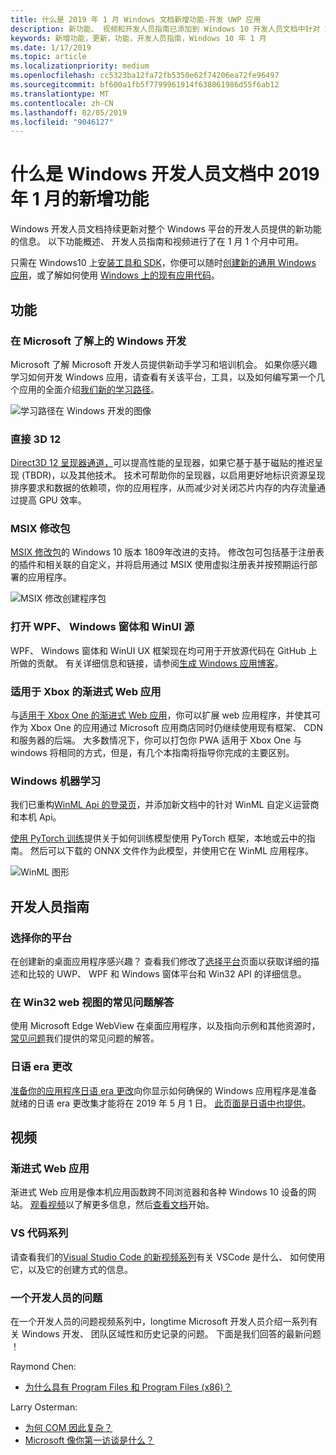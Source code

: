 ```yaml
---
title: 什么是 2019 年 1 月 Windows 文档新增功能-开发 UWP 应用
description: 新功能、 视频和开发人员指南已添加到 Windows 10 开发人员文档中针对 2019 年 1 月
keywords: 新增功能，更新，功能，开发人员指南，Windows 10 年 1 月
ms.date: 1/17/2019
ms.topic: article
ms.localizationpriority: medium
ms.openlocfilehash: cc5323ba12fa72fb5350e62f74206ea72fe96497
ms.sourcegitcommit: bf600a1fb5f7799961914f638061986d55f6ab12
ms.translationtype: MT
ms.contentlocale: zh-CN
ms.lasthandoff: 02/05/2019
ms.locfileid: "9046127"
---
```

# <a name="whats-new-in-the-windows-developer-docs-in-january-2019"></a>什么是 Windows 开发人员文档中 2019 年 1 月的新增功能

Windows 开发人员文档持续更新对整个 Windows 平台的开发人员提供的新功能的信息。 以下功能概述、 开发人员指南和视频进行了在 1 月 1 个月中可用。

只需在 Windows10 上[安装工具和 SDK](https://go.microsoft.com/fwlink/?LinkId=821431)，你便可以随时[创建新的通用 Windows 应用](../get-started/create-uwp-apps.md)，或了解如何使用 [Windows 上的现有应用代码](../porting/index.md)。

## <a name="features"></a>功能

### <a name="windows-development-on-microsoft-learn"></a>在 Microsoft 了解上的 Windows 开发

Microsoft 了解 Microsoft 开发人员提供新动手学习和培训机会。 如果你感兴趣学习如何开发 Windows 应用，请查看有关该平台，工具，以及如何编写第一个几个应用的全面介绍[我们新的学习路径](https://docs.microsoft.com/learn/paths/develop-windows10-apps/)。

![学习路径在 Windows 开发的图像](images/windows-learn.png)

### <a name="direct-3d-12"></a>直接 3D 12

[Direct3D 12 呈现器通道，](/windows/desktop/direct3d12/direct3d-12-render-passes)可以提高性能的呈现器，如果它基于基于磁贴的推迟呈现 (TBDR)，以及其他技术。 技术可帮助你的呈现器，以启用更好地标识资源呈现排序要求和数据的依赖项，你的应用程序，从而减少对关闭芯片内存的内存流量通过提高 GPU 效率。

### <a name="msix-modification-packages"></a>MSIX 修改包

[MSIX 修改包](https://docs.microsoft.com/windows/msix/modification-package-1809-update)的 Windows 10 版本 1809年改进的支持。 修改包可包括基于注册表的插件和相关联的自定义，并将启用通过 MSIX 使用虚拟注册表并按预期运行部署的应用程序。

![MSIX 修改创建程序包](images/msix-modification-package.png)

### <a name="open-source-of-wpf-windows-forms-and-winui"></a>打开 WPF、 Windows 窗体和 WinUI 源

WPF、 Windows 窗体和 WinUI UX 框架现在均可用于开放源代码在 GitHub 上所做的贡献。 有关详细信息和链接，请参阅[生成 Windows 应用博客](https://blogs.windows.com/buildingapps/2018/12/04/announcing-open-source-of-wpf-windows-forms-and-winui-at-microsoft-connect-2018/#OKZjJs1VVTrMMtkL.97)。

### <a name="progressive-web-apps-for-xbox"></a>适用于 Xbox 的渐进式 Web 应用

与[适用于 Xbox One 的渐进式 Web 应用](https://docs.microsoft.com/microsoft-edge/progressive-web-apps/xbox-considerations)，你可以扩展 web 应用程序，并使其可作为 Xbox One 的应用通过 Microsoft 应用商店同时仍继续使用现有框架、 CDN 和服务器的后端。 大多数情况下，你可以打包你 PWA 适用于 Xbox One 与 windows 将相同的方式，但是，有几个本指南将指导你完成的主要区别。

### <a name="windows-machine-learning"></a>Windows 机器学习

我们已重构[WinML Api 的登录页](https://docs.microsoft.com/windows/ai/api-reference)，并添加新文档中的针对 WinML 自定义运营商和本机 Api。

[使用 PyTorch 训练](https://docs.microsoft.com/windows/ai/train-model-pytorch)提供关于如何训练模型使用 PyTorch 框架，本地或云中的指南。 然后可以下载的 ONNX 文件作为此模型，并使用它在 WinML 应用程序。

![WinML 图形](images/winml-graphic.png)

## <a name="developer-guidance"></a>开发人员指南

### <a name="choose-your-platform"></a>选择你的平台

在创建新的桌面应用程序感兴趣？ 查看我们修改了[选择平台](https://docs.microsoft.com/windows/desktop/choose-your-technology)页面以获取详细的描述和比较的 UWP、 WPF 和 Windows 窗体平台和 Win32 API 的详细信息。

### <a name="faqs-on-win32-webview"></a>在 Win32 web 视图的常见问题解答

使用 Microsoft Edge WebView 在桌面应用程序，以及指向示例和其他资源时，[常见问题](https://docs.microsoft.com/windows/communitytoolkit/controls/wpf-winforms/webview#frequently-asked-questions-faqs)我们提供的常见问题的解答。

### <a name="japanese-era-change"></a>日语 era 更改

[准备你的应用程序日语 era 更改](../design/globalizing/japanese-era-change.md)向你显示如何确保的 Windows 应用程序是准备就绪的日语 era 更改集才能将在 2019 年 5 月 1 日。 [此页面是日语中也提供](https://docs.microsoft.com/ja-jp/windows/uwp/design/globalizing/japanese-era-change)。

## <a name="videos"></a>视频

### <a name="progressive-web-apps"></a>渐进式 Web 应用

渐进式 Web 应用是像本机应用函数跨不同浏览器和各种 Windows 10 设备的网站。 [观看视频](https://youtu.be/ugAewC3308Y)以了解更多信息，然后[查看文档](https://aka.ms/Windows-PWA)开始。

### <a name="vs-code-series"></a>VS 代码系列

请查看我们的[Visual Studio Code 的新视频系列](https://www.youtube.com/playlist?list=PLlrxD0HtieHjQX77y-0sWH9IZBTmv1tTx)有关 VSCode 是什么、 如何使用它，以及它的创建方式的信息。

### <a name="one-dev-question"></a>一个开发人员的问题

在一个开发人员的问题视频系列中，longtime Microsoft 开发人员介绍一系列有关 Windows 开发、 团队区域性和历史记录的问题。 下面是我们回答的最新问题 ！

Raymond Chen:

* [为什么具有 Program Files 和 Program Files (x86)？](https://youtu.be/N7o9eJpFYco)

Larry Osterman:

* [为何 COM 因此复杂？](https://youtu.be/-gkXAV-StVA )
* [Microsoft 像你第一访谈是什么？](https://youtu.be/qRb6otsHG5c)
